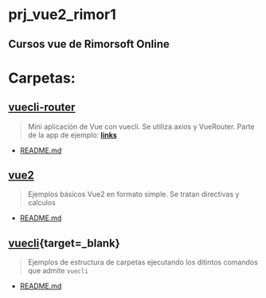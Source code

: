 # prj_vue2_rimor1
## Cursos vue de Rimorsoft Online

# Carpetas:

## [vuecli-router](https://github.com/eacevedof/prj_vue2_rimor1/tree/master/vuecli-router)
> Mini aplicación de Vue con vuecli. Se utiliza axios y VueRouter. Parte de la app de ejemplo: [**links**](https://www.youtube.com/watch?v=Ptj5JDz5MBU)
- [README.md](https://github.com/eacevedof/prj_vue2_rimor1/blob/master/vuecli-router/README.md)

## [vue2](https://github.com/eacevedof/prj_vue2_rimor1/tree/master/vue2)
> Ejemplos básicos Vue2 en formato simple. Se tratan directivas y calculos
- [README.md](https://github.com/eacevedof/prj_vue2_rimor1/blob/master/vue2/README.md)

## [vuecli](https://github.com/eacevedof/prj_vue2_rimor1/tree/master/vuecli){target=_blank}
> Ejemplos de estructura de carpetas ejecutando los ditintos comandos que admite `vuecli`
- [README.md](https://github.com/eacevedof/prj_vue2_rimor1/blob/master/vuecli/README.md)

